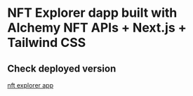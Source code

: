 # NFT Explorer dapp built with Alchemy NFT APIs + Next.js + Tailwind CSS 


## Check deployed version
[nft explorer app](https://nft-explorer-0.vercel.app/)

